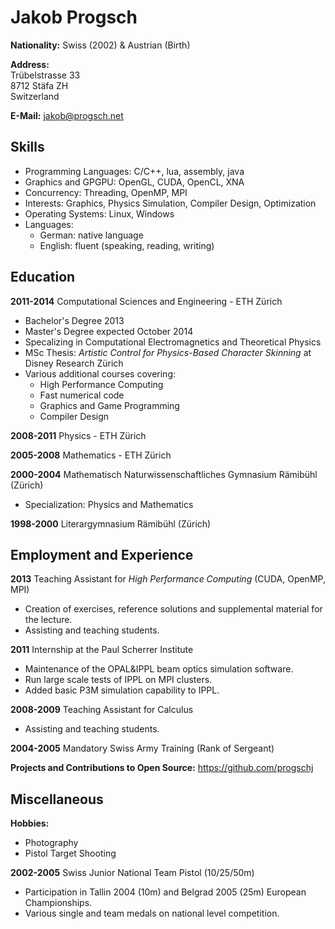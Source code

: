 Jakob Progsch
=============
**Nationality:** Swiss (2002) & Austrian (Birth)

**Address:**  
Trübelstrasse 33  
8712 Stäfa ZH  
Switzerland  

**E-Mail:** jakob@progsch.net

Skills
------

* Programming Languages: C/C++, lua, assembly, java
* Graphics and GPGPU: OpenGL, CUDA, OpenCL, XNA
* Concurrency: Threading, OpenMP, MPI
* Interests: Graphics, Physics Simulation, Compiler Design, Optimization
* Operating Systems: Linux, Windows
* Languages:
   * German: native language
   * English: fluent (speaking, reading, writing)

Education
---------

**2011-2014** Computational Sciences and Engineering - ETH Zürich
* Bachelor's Degree 2013
* Master's Degree expected October 2014
* Specalizing in Computational Electromagnetics and Theoretical Physics
* MSc Thesis: _Artistic Control for Physics-Based Character Skinning_ at Disney Research Zürich
* Various additional courses covering:
    * High Performance Computing
    * Fast numerical code
    * Graphics and Game Programming
    * Compiler Design

**2008-2011**
Physics - ETH Zürich

**2005-2008**
Mathematics - ETH Zürich

**2000-2004**
Mathematisch Naturwissenschaftliches Gymnasium Rämibühl (Zürich)

* Specialization: Physics and Mathematics

**1998-2000** Literargymnasium Rämibühl (Zürich)

Employment and Experience
-------------------------

**2013** Teaching Assistant for _High Performance Computing_ (CUDA, OpenMP, MPI)
* Creation of exercises, reference solutions and supplemental material for the lecture.
* Assisting and teaching students.

**2011** Internship at the Paul Scherrer Institute

* Maintenance of the OPAL&IPPL beam optics simulation software.
* Run large scale tests of IPPL on MPI clusters.
* Added basic P3M simulation capability to IPPL.

**2008-2009** Teaching Assistant for Calculus

* Assisting and teaching students.

**2004-2005** Mandatory Swiss Army Training (Rank of Sergeant)

**Projects and Contributions to Open Source:**
https://github.com/progschj

Miscellaneous
-------------

**Hobbies:**

* Photography
* Pistol Target Shooting

**2002-2005** Swiss Junior National Team Pistol (10/25/50m)

* Participation in Tallin 2004 (10m) and Belgrad 2005 (25m) European Championships.
* Various single and team medals on national level competition.
